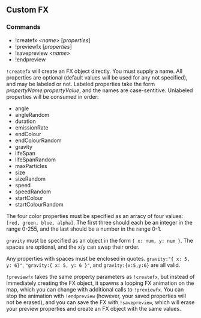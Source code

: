 ## Custom FX

### Commands
* !createfx <_name_> [_properties_]
* !previewfx [_properties_]
* !savepreview <_name_>
* !endpreview

`!createfx` will create an FX object directly. You must supply a name. All properties are optional (default values will be used for any not specified), and may be labeled or not. Labeled properties take the form *propertyName:propertyValue*, and the names are case-sentitive. Unlabeled properties will be consumed in order:

* angle
* angleRandom
* duration
* emissionRate
* endColour
* endColourRandom
* gravity
* lifeSpan
* lifeSpanRandom
* maxParticles
* size
* sizeRandom
* speed
* speedRandom
* startColour
* startColourRandom

The four color properties must be specified as an arracy of four values: `[red, green, blue, alpha]`. The first three should each be an integer in the range 0-255, and the last should be a number in the range 0-1.

`gravity` must be specified as an object in the form `{ x: num, y: num }`. The spaces are optional, and the x/y can swap their order.

Any properties with spaces must be enclosed in quotes. `gravity:"{ x: 5, y: 6}"`, `"gravity:{ x: 5, y: 6 }"`, and `gravity:{x:5,y:6}` are all valid.

`!previewfx` takes the same property parameters as `!createfx`, but instead of immediately creating the FX object, it spawns a looping FX animation on the map, which you can change with additional calls to `!previewfx`. You can stop the animation with `!endpreview` (however, your saved properties will not be erased), and you can save the FX with `!savepreview`, which will erase your preview properties and create an FX object with the same values.
